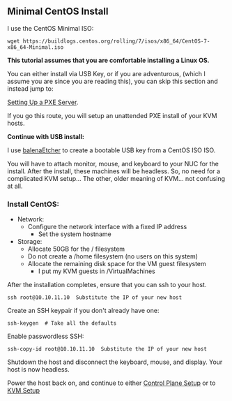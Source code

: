 ## Minimal CentOS Install

I use the CentOS Minimal ISO:

    wget https://buildlogs.centos.org/rolling/7/isos/x86_64/CentOS-7-x86_64-Minimal.iso

__This tutorial assumes that you are comfortable installing a Linux OS.__

You can either install via USB Key, or if you are adventurous, (which I assume you are since you are reading this), you can skip this section and instead jump to: 

[Setting Up a PXE Server](PXE_Setup.md).  

If you go this route, you will setup an unattended PXE install of your KVM hosts.

__Continue with USB install:__

I use [balenaEtcher](https://www.balena.io/etcher/) to create a bootable USB key from a CentOS ISO ISO.

You will have to attach monitor, mouse, and keyboard to your NUC for the install.  After the install, these machines will be headless.  So, no need for a complicated KVM setup...  The other, older meaning of KVM...  not confusing at all.

### Install CentOS:

* Network:
    * Configure the network interface with a fixed IP address
        * Set the system hostname
* Storage:
    * Allocate 50GB for the / filesystem
    * Do not create a /home filesystem (no users on this system)
    * Allocate the remaining disk space for the VM guest filesystem
        * I put my KVM guests in /VirtualMachines 

After the installation completes, ensure that you can ssh to your host.

    ssh root@10.10.11.10  Substitute the IP of your new host

Create an SSH keypair if you don't already have one:

    ssh-keygen  # Take all the defaults

Enable passwordless SSH:

    ssh-copy-id root@10.10.11.10  Substitute the IP of your new host


Shutdown the host and disconnect the keyboard, mouse, and display.  Your host is now headless.  

Power the host back on, and continue to either [Control Plane Setup](Control_Plane.md) or to [KVM Setup](KVM_Config.md)
